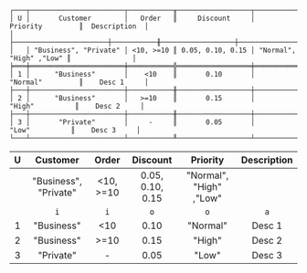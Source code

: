 ```text
┌───┬───────────────────────┬───────────╥──────────────────┬─────────────────────────╥───────────────┐
│ U │       Customer        │   Order   ║     Discount     │        Priority         ║  Description  │
│   ├───────────────────────┼───────────╫──────────────────┼─────────────────────────╫───────────────┤
│   │ "Business", "Private" │ <10, >=10 ║ 0.05, 0.10, 0.15 │ "Normal", "High" ,"Low" ║               │
╞═══╪═══════════════════════╪═══════════╬══════════════════╪═════════════════════════╬═══════════════╡
│ 1 │      "Business"       │    <10    ║       0.10       │        "Normal"         ║    Desc 1     │
├───┼───────────────────────┼───────────╫──────────────────┼─────────────────────────╫───────────────┤
│ 2 │      "Business"       │   >=10    ║       0.15       │         "High"          ║    Desc 2     │
├───┼───────────────────────┼───────────╫──────────────────┼─────────────────────────╫───────────────┤
│ 3 │       "Private"       │     -     ║       0.05       │          "Low"          ║    Desc 3     │
└───┴───────────────────────┴───────────╨──────────────────┴─────────────────────────╨───────────────┘
```

| U |       Customer        |   Order   |     Discount     |        Priority         | Description |
|:-:|:---------------------:|:---------:|:----------------:|:-----------------------:|:-----------:|
|   | "Business", "Private" | <10, >=10 | 0.05, 0.10, 0.15 | "Normal", "High" ,"Low" |             |
|   |          `i`          |    `i`    |       `o`        |           `o`           |     `a`     |
| 1 |      "Business"       |    <10    |       0.10       |        "Normal"         |   Desc 1    |
| 2 |      "Business"       |   >=10    |       0.15       |         "High"          |   Desc 2    |
| 3 |       "Private"       |     -     |       0.05       |          "Low"          |   Desc 3    |
